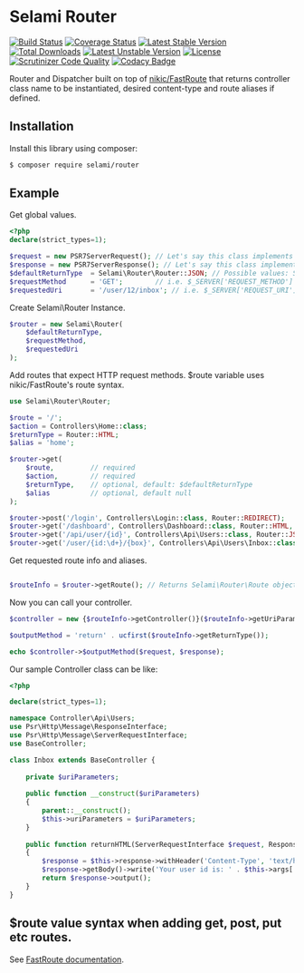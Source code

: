 # Selami Router

[![Build Status](https://api.travis-ci.org/selamiphp/router.svg?branch=master)](https://travis-ci.org/selamiphp/router) [![Coverage Status](https://coveralls.io/repos/github/selamiphp/router/badge.svg?branch=master)](https://coveralls.io/github/selamiphp/router?branch=master) [![Latest Stable Version](https://poser.pugx.org/selami/router/v/stable)](https://packagist.org/packages/selami/router) [![Total Downloads](https://poser.pugx.org/selami/router/downloads)](https://packagist.org/packages/selami/router) [![Latest Unstable Version](https://poser.pugx.org/selami/router/v/unstable)](https://packagist.org/packages/selami/router) [![License](https://poser.pugx.org/selami/router/license)](https://packagist.org/packages/selami/router)
[![Scrutinizer Code Quality](https://scrutinizer-ci.com/g/selamiphp/router/badges/quality-score.png?b=master)](https://scrutinizer-ci.com/g/selamiphp/router/) [![Codacy Badge](https://api.codacy.com/project/badge/Grade/748983d7d23e4c26b13dd76fc781cdc8)](https://www.codacy.com/app/mehmet/framework?utm_source=github.com&amp;utm_medium=referral&amp;utm_content=selamiphp/router&amp;utm_campaign=Badge_Grade)


Router and Dispatcher built on top of [nikic/FastRoute](https://github.com/nikic/FastRoute) that returns controller class name to be instantiated, desired content-type and route aliases if defined.


## Installation

Install this library using composer:

```bash
$ composer require selami/router
```
## Example
Get global values.

```php
<?php
declare(strict_types=1);

$request = new PSR7ServerRequest(); // Let's say this class implements PSR7 ServerRequestInterface
$response = new PSR7ServerResponse(); // Let's say this class implements PSR7 ResponseInterface
$defaultReturnType  = Selami\Router\Router::JSON; // Possible values: Selami\Router\Router::HTML, Selami\Router\Router::JSON, Selami\Router::TEXT, Selami\Router\Router::CUSTOM, Selami\Router\Router::REDIRECT, Selami\Router::DOWNLOAD. To be used to send output.
$requestMethod      = 'GET';        // i.e. $_SERVER['REQUEST_METHOD']
$requestedUri       = '/user/12/inbox'; // i.e. $_SERVER['REQUEST_URI']

```
Create Selami\Router Instance.

```php
$router = new Selami\Router(
    $defaultReturnType,
    $requestMethod,
    $requestedUri
);
```
Add routes that expect HTTP request methods. $route variable uses nikic/FastRoute's route syntax.

```php
use Selami\Router\Router;

$route = '/';
$action = Controllers\Home::class;
$returnType = Router::HTML;
$alias = 'home';

$router->get(
    $route,         // required
    $action,        // required
    $returnType,    // optional, default: $defaultReturnType
    $alias          // optional, default null
);

$router->post('/login', Controllers\Login::class, Router::REDIRECT);
$router->get('/dashboard', Controllers\Dashboard::class, Router::HTML, 'dashboard');
$router->get('/api/user/{id}', Controllers\Api\Users::class, Router::JSON);
$router->get('/user/{id:\d+}/{box}', Controllers\Api\Users\Inbox::class, Router::HTML, 'user_home');

```
Get requested route info and aliases.

```php

$routeInfo = $router->getRoute(); // Returns Selami\Router\Route object.

```
Now you can call your controller.

```php
$controller = new {$routeInfo->getController()}($routeInfo->getUriParameters());

$outputMethod = 'return' . ucfirst($routeInfo->getReturnType());

echo $controller->$outputMethod($request, $response);

```

Our sample Controller class can be like:
```php
<?php

declare(strict_types=1);

namespace Controller\Api\Users;
use Psr\Http\Message\ResponseInterface;
use Psr\Http\Message\ServerRequestInterface;
use BaseController;

class Inbox extends BaseController {
    
    private $uriParameters;
    
    public function __construct($uriParameters) 
    {
        parent::__construct();
        $this->uriParameters = $uriParameters;
    }
    
    public function returnHTML(ServerRequestInterface $request, ResponseInterface $response)
    {
        $response = $this->response->withHeader('Content-Type', 'text/html');
        $response->getBody()->write('Your user id is: ' . $this->args['id'] . '. You are viewing your '. $this->uriParameters['box']);
        return $response->output();
    }
}

```

## $route value syntax when adding get, post, put etc routes.

See [FastRoute documentation](https://github.com/nikic/FastRoute).

